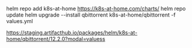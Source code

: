 helm repo add k8s-at-home https://k8s-at-home.com/charts/
helm repo update
helm upgrade --install qbittorrent k8s-at-home/qbittorrent -f values.yml

https://staging.artifacthub.io/packages/helm/k8s-at-home/qbittorrent/12.2.0?modal=valuess